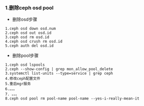 ### 1.删除ceph osd pool

- 删除osd步骤

~~~shell
1.ceph osd down osd.num
2.ceph osd out osd.id
3.ceph osd rm osd.id
4.ceph osd crush rm osd.id
5.ceph auth del osd.id
~~~

- 删除pool步骤

~~~shell
1.ceph osd lspools
2.ceph --show-config | grep mon_allow_pool_delete
3.systemctl list-units --type=service | grep ceph
4.修改ceph配置文件
5.重启mgr服务
6.。。。
7. 。。。
8.ceph osd pool rm pool-name pool-name --yes-i-really-mean-it
~~~





